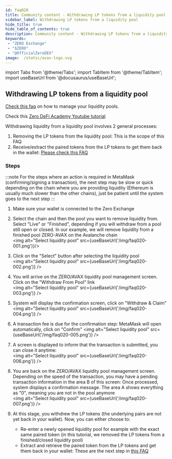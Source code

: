 ```yaml
---
id: faq020
title: Community content - Withdrawing LP tokens from a liquidity pool
sidebar_label: Withdrawing LP tokens from a liquidity pool
hide_title: true
hide_table_of_contents: true
description: Community content - Withdrawing LP tokens from a liquidity pool
keywords:
 - "ZERO Exchange"
 - "$ZERO"
 - "@OfficialZeroDEX"
image:  /static/avax-logo.svg
---
```


import Tabs from '@theme/Tabs';
import TabItem from '@theme/TabItem';
import useBaseUrl from '@docusaurus/useBaseUrl';

## Withdrawing LP tokens from a liquidity pool

[Check this faq](faq009.md) on how to manage your liquidity pools.

Check this [Zero DeFi Academy Youtube tutorial](https://www.youtube.com/watch?v=ONvbpnP1lxc&list=PLUrP9cz-3kCcVv7lYgtnNoNmKsFxfyCHb&index=2)

Withdrawing liquidity from a liquidity pool involves 2 general processes:
1. Removing the LP tokens from the liquidity pool: This is the scope of this FAQ
2. Receive/extract the paired tokens from the LP tokens to get them back in the wallet: [Please check this FAQ](faq021.md)


### Steps

:::note
For the steps where an action is required in MetaMask (confirming/signing a transaction), the next step may be slow or quick depending on the chain where you are providing liquidity (Ethereum is usually much slower than the other chains), just be patient until the system goes to the next step
:::  

1. Make sure your wallet is connected to the Zero Exchange 
1. Select the chain and then the pool you want to remove liquidity from.  Select "Live" or "Finished", depending if you will withdraw from a pool still open or closed.  In our example, we will remove liquidity from a finished pool ZERO-AVAX on the Avalanche chain  
<img alt="Select liquidity pool" src={useBaseUrl('/img/faq020-001.png')}/>

1. Click on the "Select" button after selecting the liquidity pool  
<img alt="Select liquidity pool" src={useBaseUrl('/img/faq020-002.png')} />

1. You will arrive on the ZERO/AVAX liquidity pool management screen.  Click on the "Withdraw From Pool" link  
<img alt="Select liquidity pool" src={useBaseUrl('/img/faq020-003.png')} />

1. System will display the confirmation screen, click on "Withdraw & Claim"
<img alt="Select liquidity pool" src={useBaseUrl('/img/faq020-004.png')} />

1. A transaction fee is due for the confirmation step: MetaMask will open automatically, click on "Confirm" 
<img alt="Select liquidity pool" src={useBaseUrl('/img/faq020-005.png')} />

1. A screen is displayed to inform that the transaction is submitted, you can close it anytime:  
<img alt="Select liquidity pool" src={useBaseUrl('/img/faq020-006.png')} />

1. You are back on the ZERO/AVAX liquidity pool management screen.  Depending on the speed of the transaction, you may have a pending transaction information in the area B of this screen: Once processed, system displays a confirmation message.  The area A shows everything as "0", meaning you are not in the pool anymore   
<img alt="Select liquidity pool" src={useBaseUrl('/img/faq020-007.png')} />

1. At this stage, you withdrew the LP tokens (the underlying pairs are not yet back in your wallet). Now, you can either choose to:
    * Re-enter a newly opened liquidity pool for example with the exact same paired token (in this tutorial, we removed the LP tokens from a finished/closed liquidity pool)
    * Extract and retrieve the paired token from the LP tokens and get them back in your wallet: These are the next step in [this FAQ](faq021.md)
